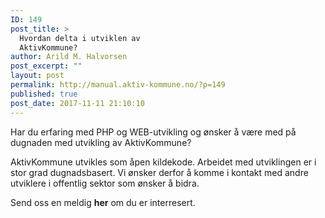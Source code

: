 ```yaml
---
ID: 149
post_title: >
  Hvordan delta i utviklen av
  AktivKommune?
author: Arild M. Halvorsen
post_excerpt: ""
layout: post
permalink: http://manual.aktiv-kommune.no/?p=149
published: true
post_date: 2017-11-11 21:10:10
---
```

Har du erfaring med PHP og WEB-utvikling og ønsker å være med på dugnaden med utvikling av AktivKommune?

AktivKommune utvikles som åpen kildekode. Arbeidet med utviklingen er i stor grad dugnadsbasert. Vi ønsker derfor å komme i kontakt med andre utviklere i offentlig sektor som ønsker å bidra.

Send oss en meldig **her** om du er interresert.